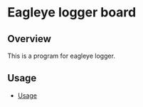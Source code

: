 # Eagleye logger board

## Overview

This is a program for eagleye logger.

## Usage

* [Usage](https://drive.google.com/file/d/1fbCeii56tZbz1wUhRrIkuJAjOSahZJLm/view?usp=sharing)
